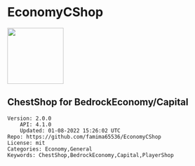 # EconomyCShop
<img src="https://raw.githubusercontent.com/famima65536/EconomyCShop/a0296b06d72505c6f590ea2a69f1bcdf00769970/icon.png" width="128" height="128" />

## ChestShop for BedrockEconomy/Capital
```properties
Version: 2.0.0
    API: 4.1.0
    Updated: 01-08-2022 15:26:02 UTC
Repo: https://github.com/famima65536/EconomyCShop
License: mit
Categories: Economy,General
Keywords: ChestShop,BedrockEconomy,Capital,PlayerShop
```